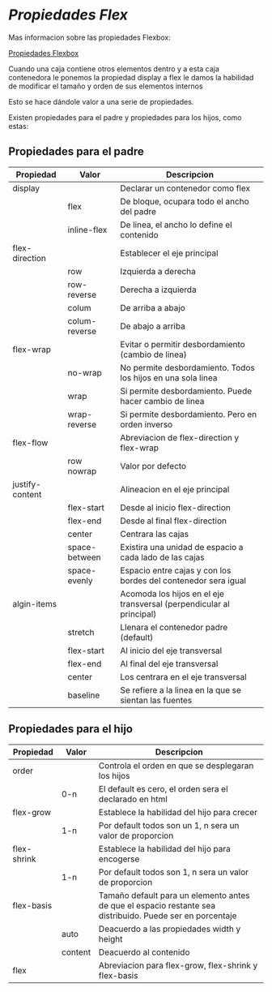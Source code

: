 # *Propiedades Flex*

Mas informacion sobre las propiedades Flexbox:

[Propiedades Flexbox](https://desarrolloweb.com/articulos/propiedades-contenedor-flexbox.html)

Cuando una caja contiene otros elementos dentro y a esta caja contenedora le ponemos la propiedad display a flex le damos la habilidad de modificar el tamaño y orden de sus elementos internos

Esto se hace dándole valor a una serie de propiedades.

Existen propiedades para el padre y propiedades para los hijos, como estas:


## Propiedades para el padre

| Propiedad | Valor | Descripcion |
| -- | -- | -- |
| display |  | Declarar un contenedor como flex |
|  | flex | De bloque, ocupara todo el ancho del padre |
|  | inline-flex | De linea, el ancho lo define el contenido |
| flex-direction |  | Establecer el eje principal|
|  | row | Izquierda a derecha |
|  | row-reverse | Derecha a izquierda |
|  | colum | De arriba a abajo |
|  | colum-reverse | De abajo a arriba |
| flex-wrap |  | Evitar o permitir desbordamiento (cambio de linea) |
|  | no-wrap | No permite desbordamiento. Todos los hijos en una sola linea |
|  | wrap | Si permite desbordamiento. Puede hacer cambio de linea |
|  | wrap-reverse | Si permite desbordamiento. Pero en orden inverso |
| flex-flow |  | Abreviacion de flex-direction y flex-wrap |
|  | row nowrap | Valor por defecto |
| justify-content |  | Alineacion en el eje principal |
|  | flex-start | Desde al inicio flex-direction |
|  | flex-end | Desde al final flex-direction |
|  | center | Centrara las cajas |
|  | space-between | Existira una unidad de espacio a cada lado de las cajas |
|  | space-evenly | Espacio entre cajas y con los bordes del contenedor sera igual |
| algin-items |  | Acomoda los hijos en el eje transversal (perpendicular al principal) |
|  | stretch | Llenara el contenedor padre (default) |
|  | flex-start | Al inicio del eje transversal |
|  | flex-end | Al final del eje transversal |
|  | center | Los centrara en el eje transversal |
|  | baseline | Se refiere a la linea en la que se sientan las fuentes |


## Propiedades para el hijo

| Propiedad | Valor | Descripcion |
| -- | -- | -- |
| order |  | Controla el orden en que se desplegaran los hijos |
|  | 0-n | El default es cero, el orden sera el declarado en html |
| flex-grow |  | Establece la habilidad del hijo para crecer |
|  | 1-n | Por default todos son un 1, n sera un valor de proporcion |
| flex-shrink |  | Establece la habilidad del hijo para encogerse |
|  | 1-n | Por default todos son 1, n sera un valor de proporcion |
| flex-basis |  | Tamaño default para un elemento antes de que el espacio restante sea distribuido. Puede ser en porcentaje |
|  | auto | Deacuerdo a las propiedades width y height |
|  | content | Deacuerdo al contenido |
| flex |  | Abreviacion para flex-grow, flex-shrink y flex-basis |